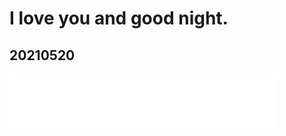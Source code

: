 #  I love you and good night.

## 20210520
<iframe frameborder="no" border="0" marginwidth="0" marginheight="0" width=430 height=86 src="/2021_05_20_22_08_14.mp3"></iframe>


